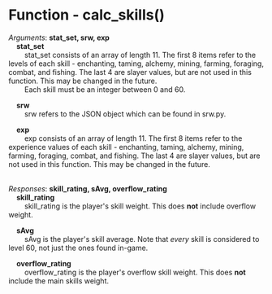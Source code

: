 # Function - calc_skills()

*Arguments*: **stat_set, srw, exp**<br />
&nbsp;&nbsp;&nbsp;&nbsp;**stat_set**<br />
&nbsp;&nbsp;&nbsp;&nbsp;&nbsp;&nbsp;&nbsp;&nbsp;stat_set consists of an array of length 11. The first 8 items refer to the levels of each skill - enchanting, taming, alchemy, mining, farming, foraging, combat, and fishing. The last 4 are slayer values, but are not used in this function. This may be changed in the future.<br />
&nbsp;&nbsp;&nbsp;&nbsp;&nbsp;&nbsp;&nbsp;&nbsp;Each skill must be an integer between 0 and 60.

&nbsp;&nbsp;&nbsp;&nbsp;**srw**<br />
&nbsp;&nbsp;&nbsp;&nbsp;&nbsp;&nbsp;&nbsp;&nbsp;srw refers to the JSON object which can be found in srw.py.

&nbsp;&nbsp;&nbsp;&nbsp;**exp**<br />
&nbsp;&nbsp;&nbsp;&nbsp;&nbsp;&nbsp;&nbsp;&nbsp;exp consists of an array of length 11. The first 8 items refer to the experience values of each skill - enchanting, taming, alchemy, mining, farming, foraging, combat, and fishing. The last 4 are slayer values, but are not used in this function. This may be changed in the future.

<br />*Responses*: **skill_rating, sAvg, overflow_rating**<br />
&nbsp;&nbsp;&nbsp;&nbsp;**skill_rating**<br />
&nbsp;&nbsp;&nbsp;&nbsp;&nbsp;&nbsp;&nbsp;&nbsp;skill_rating is the player's skill weight. This does **not** include overflow weight.

&nbsp;&nbsp;&nbsp;&nbsp;**sAvg**<br />
&nbsp;&nbsp;&nbsp;&nbsp;&nbsp;&nbsp;&nbsp;&nbsp;sAvg is the player's skill average. Note that *every* skill is considered to level 60, not just the ones found in-game.

&nbsp;&nbsp;&nbsp;&nbsp;**overflow_rating**<br />
&nbsp;&nbsp;&nbsp;&nbsp;&nbsp;&nbsp;&nbsp;&nbsp;overflow_rating is the player's overflow skill weight. This does **not** include the main skills weight.
